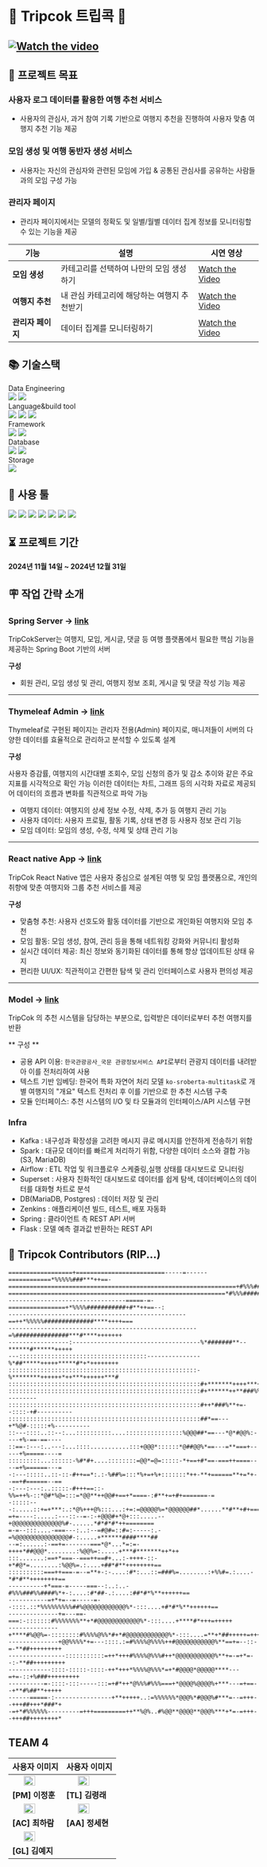 # 📍 Tripcok 트립콕 📍
 [![Watch the video](images/Tripcok_readme.png)](https://youtube.com/shorts/Xh30qyct_4E?feature=share)
---

## **📌 프로젝트 목표**

### 사용자 로그 데이터를 활용한 여행 추천 서비스
- 사용자의 관심사, 과거 참여 기록 기반으로 여행지 추천을 진행하여 사용자 맞춤 여행지 추천 기능 제공

### 모임 생성 및 여행 동반자 생성 서비스
- 사용자는 자신의 관심자와 관련된 모임에 가입 & 공통된 관심사를 공유하는 사람들과의 모임 구성 가능

### 관리자 페이지 
- 관리자 페이지에서는 모델의 정확도 및 일별/월별 데이터 집계 정보를 모니터링할 수 있는 기능을 제공



| 기능          | 설명                       | 시연 영상                                                                   |
|-------------|--------------------------|-------------------------------------------------------------------------|
| **모임 생성**   | 카테고리를 선택하여 나만의 모임 생성하기   | [Watch the Video](https://youtube.com/shorts/Xh30qyct_4E?feature=share) |
| **여행지 추천**  | 내 관심 카테고리에 해당하는 여행지 추천받기 | [Watch the Video]()                                                     |
| **관리자 페이지** | 데이터 집계를 모니터링하기           |   [Watch the Video]()                                                     |




## 📚 기술스택
Data Engineering
<br>
<img src="https://img.shields.io/badge/Apache%20Kafka-231F20?style=flat-square&logo=Apache-Kafka&logoColor=white"/> <img src="https://img.shields.io/badge/Apache%20Spark-E25A1C?style=flat-square&logo=Apache-Spark&logoColor=white"/>
<br>
Language&build tool
<br>
<img src="https://img.shields.io/badge/Java-536DFE?style=flat-square&logo=Java&logoColor=white"/> <img src="https://img.shields.io/badge/Gradle-02303A?style=flat-square&logo=Gradle&logoColor=white"/> <img src="https://img.shields.io/badge/Python-3776AB?style=flat-square&logo=Python&logoColor=white"/>
<br>
Framework
<br>
<img src="https://img.shields.io/badge/Spring Boot-6DB33F?style=flat-square&logo=Spring Boot&logoColor=white"/> <img src="https://img.shields.io/badge/React%20Native-61DAFB?style=flat-square&logo=React&logoColor=white"/>
<br>
Database
<br>
<img src="https://img.shields.io/badge/Redis-DC382D?style=flat-square&logo=Redis&logoColor=white"/> <img src="https://img.shields.io/badge/MariaDB-003545?style=flat-square&logo=MariaDB&logoColor=white"/>
<br>
Storage
<br>
<img src="https://img.shields.io/badge/Amazon S3-569A31?style=flat-square&logo=Amazon S3&logoColor=white"/>
<br>





## 🔧 사용 툴
<img src="https://img.shields.io/badge/GitHub-181717?style=flat-square&logo=GitHub&logoColor=white"/> <img src="https://img.shields.io/badge/Git-F05032?style=flat-square&logo=Git&logoColor=white"/>
<img src="https://img.shields.io/badge/IntelliJ IDEA-000000?style=flat-square&logo=IntelliJ IDEA&logoColor=white"/>
<img src="https://img.shields.io/badge/Notion-000000?style=flat-square&logo=Notion&logoColor=white"/>
<img src="https://img.shields.io/badge/Postman-FF6C37?style=flat-square&logo=Postman&logoColor=white"/>
<img src="https://img.shields.io/badge/Slack-4A154B?style=flat-square&logo=Slack&logoColor=white"/>
<img src="https://img.shields.io/badge/Figma-F24E1E?style=flat-square&logo=Figma&logoColor=white"/>

## **⏳ 프로젝트 기간**
**2024년 11월 14일 ~ 2024년 12월 31일**

## **🪧 작업 간략 소개**

### Spring Server -> [link](https://github.com/TripCok/TripCok_server)
TripCokServer는 여행지, 모임, 게시글, 댓글 등 여행 플랫폼에서 필요한 핵심 기능을 제공하는 Spring Boot 기반의 서버

**구성**

- 회원 관리, 모임 생성 및 관리, 여행지 정보 조회, 게시글 및 댓글 작성 기능 제공

---

### Thymeleaf Admin -> [link](https://github.com/TripCok/TripCok_server/tree/0.2-dev/src/main/resources/templates)
Thymeleaf로 구현된 페이지는 관리자 전용(Admin) 페이지로, 매니저들이 서버의 다양한 데이터를 효율적으로 관리하고 분석할 수 있도록 설계

**구성**

사용자 증감률, 여행지의 시간대별 조회수, 모임 신청의 증가 및 감소 추이와 같은 주요 지표를 시각적으로 확인 가능 이러한 데이터는 차트, 그래프 등의 시각화 자료로 제공되어 데이터의 흐름과 변화를 직관적으로 파악 가능

- 여행지 데이터: 여행지의 상세 정보 수정, 삭제, 추가 등 여행지 관리 기능
- 사용자 데이터: 사용자 프로필, 활동 기록, 상태 변경 등 사용자 정보 관리 기능
- 모임 데이터: 모임의 생성, 수정, 삭제 및 상태 관리 기능
  
---
  
### React native App -> [link](https://github.com/TripCok/TripCok_App)
TripCok React Native 앱은 사용자 중심으로 설계된 여행 및 모임 플랫폼으로, 개인의 취향에 맞춘 여행지와 그룹 추천 서비스를 제공

**구성**
 
- 맞춤형 추천: 사용자 선호도와 활동 데이터를 기반으로 개인화된 여행지와 모임 추천
- 모임 활동: 모임 생성, 참여, 관리 등을 통해 네트워킹 강화와 커뮤니티 활성화
- 실시간 데이터 제공: 최신 정보와 동기화된 데이터를 통해 항상 업데이트된 상태 유지
- 편리한 UI/UX: 직관적이고 간편한 탐색 및 관리 인터페이스로 사용자 편의성 제공

---
  
### Model -> [link](https://github.com/TripCok/TripCok_models)
TripCok 의 추천 시스템을 담당하는 부분으로, 입력받은 데이터로부터 추천 여행지를 반환

** 구성 **

- 공용 API 이용: `한국관광공사_국문 관광정보서비스 API`로부터 관광지 데이터를 내려받아 이를 전처리하여 사용
- 텍스트 기반 임베딩: 한국어 특화 자연어 처리 모델 `ko-sroberta-multitask`로 개별 여행지의 "개요" 텍스트 전처리 후 이를 기반으로 한 추천 시스템 구축
- 모듈 인터페이스: 추천 시스템의 I/O 및 타 모듈과의 인터페이스/API 시스템 구현


### Infra
- Kafka : 내구성과 확장성을 고려한 메시지 큐로 메시지를 안전하게 전송하기 위함
- Spark : 대규모 데이터를 빠르게 처리하기 위함, 다양한 데이터 소스와 결합 가능(S3, MariaDB)
- Airflow : ETL 작업 및 워크플로우 스케줄링,실행 상태를 대시보드로 모니터링
- Superset : 사용자 친화적인 대시보드로 데이터를 쉽게 탐색, 데이터베이스의 데이터를 대화형 차트로 분석
- DB(MariaDB, Postgres) : 데이터 저장 및 관리
- Zenkins : 애플리케이션 빌드, 테스트, 배포 자동화
- Spring : 클라이언트 측 REST API 서버
- Flask : 모델 예측 결과값 반환하는 REST API




## **👥 Tripcok Contributors (RIP...)**

```plaintext
==================+=========================-----=------============*%%%%%###***++==-
================================================================+#%%%####%###*+++=-:.
=============================================================*#%%%#######%*#**++=-:..
---------------------------------=====-=-================+*%%%%###########+#**++==--:
--------------------------------------------------==++*%%%%%##############****++++===
-----------------------------------------------------=%###############***#****+++++++
-----------------:------------------------------------%*#######**--******#******+++++
---::::::::::::::::::::::::::::::::::::---------------%*##*****+++++*****#*+*++++++++
:::::::::::::::::::::::::::::::::::::::::::::::::::::-%********++++++*++***++++++***#
::::::::::::::::::::::::::::::::::::::::::::::::::::::#+*******++++***+++***##%%#*===
::::::::::::::::::::::::::::::::::::::::::::::::::::::#+******++**###%%#+*#=---------
::::::::::::::::::::::::::::::::::::::::::::::::::::::#++*###%**+=--::::-+#----------
::::::::::::::::::::::::::::::::::::::::::::::::::::::##*==---+*%@#-:::::+%----------
::---::::..::--:...::::::::::....::::::::::::::::%@@@##*==---*@*#@@%:----+%-==-==----
::==-:---:..---:...::::...........:::+@@@*::::::*@##@@%*==---=**===+-----+%=====----=
:::::::::...::::::-%#*#+....::::::::=@@*=@=:::::-*+==+#*==-===++====----=+%======---=
-:---:::::..::-::-#++==*:.:-%##%=:::*%+=+%+:::::::*++-**+======**+=*+--==+#======--==
-:---:---:..:::::-#+++==::-%%=++%-::*@#*%@=:::=*@@**++@@#+==+*====-:#**+=+#+=======-=
-:::::---:.....::+=+***:.:*@%+++@%:::...:+=:=@@@@@%=*@@@@@@##*......**#**+#+========-
=+=----:.....:---::--=-:-+@@@#+*@+:::.....--+@@@@@@@@@@@@@@%#-......*#*#*#*++========
=-=--:::....-===---:..:--=#@#=::#=:-----:.-=%@@@@@@@@@@@@@@@#-:.....+******####****##
--=:......:-==+=-------===*@*...*=:=-++++*##@@@*........:%@@%=:.....+***#*******++*++
:::.......:==+*===--===++==#+...:-++++-::-+*#@*=........:%@@%=.:....+##*#**++++++++==
::::::::::===++===-=--=**+-:-....:#*:...::=###%=........:+%%#=.:....-*#*#**++++++++==
----------+*===-=-----===--:..:..-#%%%###%%####%*+-:....:#*##-.:....:##*#*%**++++++==
-----------=+*+=--=-----=--::::.::*%%%%%%%%%##%@@@@@@@@@@@@%*-:::....+#*#*%**++++++==
--------------+=---==-===:-:::::::#%%%%%%%**+*#@@@@@@@@@@@@%*-:::....+****#*+++=+++++
--------------+****#%@@%=-::::::::#%%%%@%%*#+*#@@@@@@@@@@@@%*-:::....=**+*##+++++=+++
--------------+@@%%%%*+=---::::.:=#%%%%@%%%%++#@@@@@@@@@@@%**==+=--::-=-**##+++++++++
----------------:::::::::::=++*+++#%%%%@%%%#++*@@@@@@@@@@@%**+=-=+*=--:-**##+++++++++
------------::::-:::::-::::-++*+++*%%%%@%%%*=+*#@@@@*@@@@@****---=+=-::+%###+++++++++
----------=-::::-:::-----:::=+#*++*@%%%#%%%===+*@@@@%@@@@%+***---=+==--+**#%##**+++++
------=====-:----------------+**+++++..:=%%%%%%*@@@%*#@@@%#***=--=+++--+++##+++*###*+
-=+*#%%%%%%---------=+++=========++**%@%..#%@@**@@@@**@@@%***+*=-=+++--+++##++++++++*
```

## TEAM 4

| 사용자 이미지 | 사용자 이미지 |
|----------------|----------------|
| <img src="https://github.com/user-attachments/assets/1d9954e4-f162-4ff5-8acf-b749fb1d5cd0" width="50%" style="display:block; margin:auto;"> | <img src="https://github.com/user-attachments/assets/faebaeaf-1722-4a10-a398-1fba10ecc2a3" width="50%" style="display:block; margin:auto;"> |
| **[PM] 이정훈** | **[TL] 김령래** |
| <img src="https://github.com/user-attachments/assets/1317f516-941b-4258-9f44-b23f40546cea" width="50%" style="display:block; margin:auto;"> | <img src="https://github.com/user-attachments/assets/18292e29-8bab-4c65-abd0-fadf6e253d02" width="50%" style="display:block; margin:auto;"> |
| **[AC] 최하람** | **[AA] 정세현** |
| <img src="https://github.com/user-attachments/assets/6c572c13-2f18-4c4b-bd04-91cadbc727cd" width="50%" style="display:block; margin:auto;"> |  |
| **[GL] 김예지** | |

